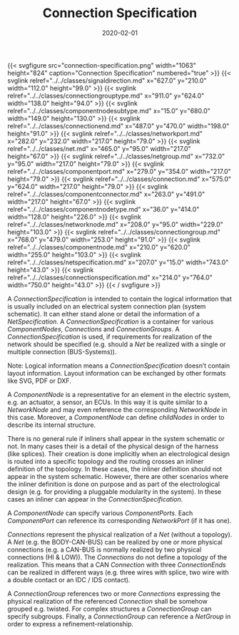 ﻿---
title: Connection Specification
toc: false
type: specs
layout: diagram
date: "2020-02-01"
draft: false
specification: VEC
version: 1.2.0
documentType: "Recommendation"
elementType: Diagram
classes:
  - SignalDirection
  - ConnectionGroupType
  - ComponentNodeSubType
  - ConnectionEnd
  - NetworkPort
  - Net
  - NetGroup
  - ComponentPort
  - Connection
  - ComponentConnector
  - ComponentNodeType
  - NetworkNode
  - ConnectionGroup
  - ComponentNode
  - NetSpecification
  - ConnectionSpecification
menu:
  VEC-1.2.0:    
    parent: connectivity
    identifier: connectivity/connection-specification
    weight: 1009003 

# Prev/next pager order (if `docs_section_pager` enabled in `params.toml`)
weight: 1009003
---
{{< svgfigure src="connection-specification.png" width="1063" height="824" caption="Connection Specification" numbered="true" >}}
  {{< svglink relref="../../classes/signaldirection.md" x="627.0" y="210.0" width="112.0" height="99.0" >}}
  {{< svglink relref="../../classes/connectiongrouptype.md" x="911.0" y="624.0" width="138.0" height="94.0" >}}
  {{< svglink relref="../../classes/componentnodesubtype.md" x="15.0" y="680.0" width="149.0" height="130.0" >}}
  {{< svglink relref="../../classes/connectionend.md" x="487.0" y="470.0" width="198.0" height="91.0" >}}
  {{< svglink relref="../../classes/networkport.md" x="282.0" y="232.0" width="217.0" height="79.0" >}}
  {{< svglink relref="../../classes/net.md" x="465.0" y="95.0" width="217.0" height="67.0" >}}
  {{< svglink relref="../../classes/netgroup.md" x="732.0" y="95.0" width="217.0" height="79.0" >}}
  {{< svglink relref="../../classes/componentport.md" x="279.0" y="354.0" width="217.0" height="79.0" >}}
  {{< svglink relref="../../classes/connection.md" x="575.0" y="624.0" width="217.0" height="79.0" >}}
  {{< svglink relref="../../classes/componentconnector.md" x="263.0" y="491.0" width="217.0" height="67.0" >}}
  {{< svglink relref="../../classes/componentnodetype.md" x="36.0" y="414.0" width="128.0" height="226.0" >}}
  {{< svglink relref="../../classes/networknode.md" x="208.0" y="95.0" width="229.0" height="103.0" >}}
  {{< svglink relref="../../classes/connectiongroup.md" x="768.0" y="479.0" width="253.0" height="91.0" >}}
  {{< svglink relref="../../classes/componentnode.md" x="210.0" y="620.0" width="255.0" height="103.0" >}}
  {{< svglink relref="../../classes/netspecification.md" x="207.0" y="15.0" width="743.0" height="43.0" >}}
  {{< svglink relref="../../classes/connectionspecification.md" x="214.0" y="764.0" width="750.0" height="43.0" >}}
{{< / svgfigure >}}
<p> A <i>ConnectionSpecification</i> is intended to contain the logical information that is usually included on an electrical system connection plan (system schematic). It can either stand alone or detail the information of a <i>NetSpecification</i>. A <i>ConnectionSpecification</i> is a container for various <i>ComponentNodes</i>, <i>Connections</i> and <i>ConnectionGroups</i>. A <i>ConnectionSpecification</i> is used, if requirements for realization of the network should be specified&#160;(e.g. should a <i>Net</i> be realized with a single or multiple connection (BUS-Systems)).      </p>      <p> Note: Logical information means a <i>ConnectionSpecification</i> doesn&rsquo;t contain layout information. Layout information can be exchanged by other formats like SVG, PDF or DXF.      </p>      <p> A <i>ComponentNode</i> is a representative for an element in the electric system, e.g. an actuator, a sensor, an ECUs. In this way it is quite similar to a <i>NetworkNode</i> and may even reference the corresponding <i>NetworkNode</i> in this case. Moreover, a <i>ComponentNode</i> can define <i>childNodes</i> in order to describe its internal structure.      </p>      <p> There is no general rule if inliners shall appear in the system schematic or not. In many cases their is a detail of the physical design of the harness (like splices). Their creation is done implicitly when an electrological design is routed into a specific topology and the routing crosses an inliner definition of the topology. In these cases, the inliner definition should not appear in the system schematic. However, there are other scenarios where the inliner definition is done on purpose and as part of the electrological design (e.g. for providing a pluggable modularity in the system).&#160;In these cases an inliner can appear in the <i>ConnectionSpecification</i>.      </p>      <p> A <i>ComponentNode</i> can specify various <i>ComponentPorts</i>. Each <i>ComponentPort </i>can reference its corresponding <i>NetworkPort</i> (if it has one).      </p>      <p> <i>Connections</i> represent the physical realization of a <i>Net </i>(without a topology). A <i>Net</i> (e.g. the BODY-CAN-BUS) can be realized by one or more physical connections (e.g. a&#160;CAN-BUS&#160;is normally realized by two physical connections (HI&#160;&amp;&#160;LOW)). The <i>Connections</i> do not define a topology of the realization. This means that a CAN <i>Connection</i> with three <i>ConnectionEnds</i> can be realized in different ways (e.g. three wires with splice, two wire with a double contact or an IDC&#160;/&#160;IDS contact).      </p>      <p> A <i>ConnectionGroup</i> references two or more <i>Connections</i> expressing the physical realization of the referenced <i>Connection</i> shall be somehow grouped e.g. twisted. For complex structures a <i>ConnectionGroup</i> can specify subgroups. Finally, a <i>ConnectionGroup</i> can reference a <i>NetGroup</i> in order to express a refinement-relationship.      </p>